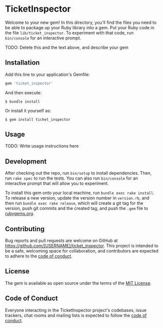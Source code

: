 # TicketInspector

Welcome to your new gem! In this directory, you'll find the files you need to be able to package up your Ruby library into a gem. Put your Ruby code in the file `lib/ticket_inspector`. To experiment with that code, run `bin/console` for an interactive prompt.

TODO: Delete this and the text above, and describe your gem

## Installation

Add this line to your application's Gemfile:

```ruby
gem 'ticket_inspector'
```

And then execute:

    $ bundle install

Or install it yourself as:

    $ gem install ticket_inspector

## Usage

TODO: Write usage instructions here

## Development

After checking out the repo, run `bin/setup` to install dependencies. Then, run `rake spec` to run the tests. You can also run `bin/console` for an interactive prompt that will allow you to experiment.

To install this gem onto your local machine, run `bundle exec rake install`. To release a new version, update the version number in `version.rb`, and then run `bundle exec rake release`, which will create a git tag for the version, push git commits and the created tag, and push the `.gem` file to [rubygems.org](https://rubygems.org).

## Contributing

Bug reports and pull requests are welcome on GitHub at https://github.com/[USERNAME]/ticket_inspector. This project is intended to be a safe, welcoming space for collaboration, and contributors are expected to adhere to the [code of conduct](https://github.com/[USERNAME]/ticket_inspector/blob/main/CODE_OF_CONDUCT.md).

## License

The gem is available as open source under the terms of the [MIT License](https://opensource.org/licenses/MIT).

## Code of Conduct

Everyone interacting in the TicketInspector project's codebases, issue trackers, chat rooms and mailing lists is expected to follow the [code of conduct](https://github.com/[USERNAME]/ticket_inspector/blob/main/CODE_OF_CONDUCT.md).
